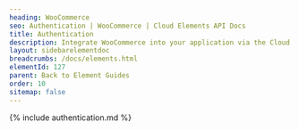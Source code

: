 ```yaml
---
heading: WooCommerce
seo: Authentication | WooCommerce | Cloud Elements API Docs
title: Authentication
description: Integrate WooCommerce into your application via the Cloud Elements APIs.
layout: sidebarelementdoc
breadcrumbs: /docs/elements.html
elementId: 127
parent: Back to Element Guides
order: 10
sitemap: false
---
```


{% include authentication.md %}
